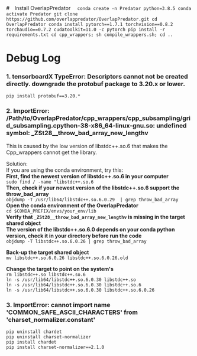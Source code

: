 #　Install OverlapPredator
`  
conda create -n Predator python=3.8.5
conda activate Predator
git clone https://github.com/overlappredator/OverlapPredator.git
cd OverlapPredator
conda install pytorch==1.7.1 torchvision==0.8.2 torchaudio==0.7.2 cudatoolkit=11.0 -c pytorch
pip install -r requirements.txt
cd cpp_wrappers; sh compile_wrappers.sh; cd ..
`


# Debug Log

### 1. tensorboardX TypeError: Descriptors cannot not be created directly. downgrade the protobuf package to 3.20.x or lower.  
`pip install protobuf==3.20.*`<br>



### 2. ImportError: /Path/to/OverlapPredator/cpp_wrappers/cpp_subsampling/grid_subsampling.cpython-38-x86_64-linux-gnu.so: undefined symbol: _ZSt28__throw_bad_array_new_lengthv  
This is caused by the low version of libstdc++.so.6 that makes the Cpp_wrappers cannot get the library.<br>

Solution:<br>
If you are using the conda environment, try this:<br>
**First, find the newest version of libstdc++.so.6 in your computer**<br>
`sudo find / -name "libstdc++.so.6`<br>
**Then, check if your newest version of the libstdc++.so.6 support the throw_bad_array**<br>
`objdump -T /usr/lib64/libstdc++.so.6.0.29  | grep throw_bad_array`<br>
**Open the conda environment of the OverlapPredator**<br>
`cd $CONDA_PREFIX/envs/your_env/lib`<br>
**Verify that `_ZSt28__throw_bad_array_new_lengthv` is missing in the target shared object**<br>
**The version of the libstdc++.so.6.0 depends on your conda python version, check it in your directory before run the code**<br>
`objdump -T libstdc++.so.6.0.26 | grep throw_bad_array`<br>

**Back-up the target shared object**<br>
`mv libstdc++.so.6.0.26 libstdc++.so.6.0.26.old`<br>

**Change the target to point on the system's**<br>
`rm libstdc++.so libstdc++.so.6`<br>
`ln -s /usr/lib64/libstdc++.so.6.0.30 libstdc++.so`<br>
`ln -s /usr/lib64/libstdc++.so.6.0.30 libstdc++.so.6`<br>
`ln -s /usr/lib64/libstdc++.so.6.0.30 libstdc++.so.6.0.26`<br>

### 3. ImportError: cannot import name 'COMMON_SAFE_ASCII_CHARACTERS' from 'charset_normalizer.constant'
`pip uninstall chardet `<br>
`pip uninstall charset-normalizer`<br>
`pip install chardet `<br>
`pip install charset-normalizer==2.1.0`<br>
